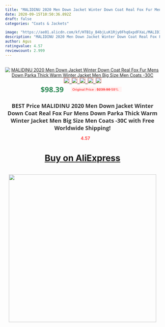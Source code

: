 ```yaml
---
title: "MALIDINU 2020 Men Down Jacket Winter Down Coat Real Fox Fur Mens Down Parka Thick Warm Winter Jacket Men Big Size Men Coats -30C"
date: 2020-09-15T10:50:36.892Z
draft: false
categories: "Coats & Jackets"

image: "https://ae01.alicdn.com/kf/HTB1y_B4bjLuK1Rjy0Fhq6xpdFXaL/MALIDINU-2020-Men-Down-Jacket-Winter-Down-Coat-Real-Fox-Fur-Mens-Down-Parka-Thick-Warm.jpg"
description: "MALIDINU 2020 Men Down Jacket Winter Down Coat Real Fox Fur Mens Down Parka Thick Warm Winter Jacket Men Big Size Men Coats -30C"
author: Agus
ratingvalue: 4.57
reviewcount: 2.999
---
```

<br>
<div style="text-align: center;">
<a href="https://s.click.aliexpress.com/e/_9z452H" target="_blank" rel="nofollow noopener noreferrer"><img alt="MALIDINU 2020 Men Down Jacket Winter Down Coat Real Fox Fur Mens Down Parka Thick Warm Winter Jacket Men Big Size Men Coats -30C" class="magnifier-image" src="https://ae01.alicdn.com/kf/HTB1y_B4bjLuK1Rjy0Fhq6xpdFXaL/MALIDINU-2020-Men-Down-Jacket-Winter-Down-Coat-Real-Fox-Fur-Mens-Down-Parka-Thick-Warm.jpg_640x640.jpg">
<br>
<img style="border:1px solid salmon" src="https://ae01.alicdn.com/kf/HTB1y_B4bjLuK1Rjy0Fhq6xpdFXaL/MALIDINU-2020-Men-Down-Jacket-Winter-Down-Coat-Real-Fox-Fur-Mens-Down-Parka-Thick-Warm.jpg_120x120.jpg">&nbsp;&nbsp;<img style="border:1px solid salmon" src="https://ae01.alicdn.com/kf/HTB1AJADbifrK1RjSspbq6A4pFXaz/MALIDINU-2020-Men-Down-Jacket-Winter-Down-Coat-Real-Fox-Fur-Mens-Down-Parka-Thick-Warm.jpg_120x120.jpg">&nbsp;&nbsp;<img style="border:1px solid salmon" src="https://ae01.alicdn.com/kf/HTB1IbsIbjzuK1Rjy0Fpq6yEpFXam/MALIDINU-2020-Men-Down-Jacket-Winter-Down-Coat-Real-Fox-Fur-Mens-Down-Parka-Thick-Warm.jpg_120x120.jpg">&nbsp;&nbsp;<img style="border:1px solid salmon" src="https://ae01.alicdn.com/kf/HTB1DksHbXzsK1Rjy1Xbq6xOaFXaH/MALIDINU-2020-Men-Down-Jacket-Winter-Down-Coat-Real-Fox-Fur-Mens-Down-Parka-Thick-Warm.jpg_120x120.jpg">&nbsp;&nbsp;<img style="border:1px solid salmon" src="https://ae01.alicdn.com/kf/HTB1MGZMbiDxK1Rjy1zcq6yGeXXaN/MALIDINU-2020-Men-Down-Jacket-Winter-Down-Coat-Real-Fox-Fur-Mens-Down-Parka-Thick-Warm.jpg_120x120.jpg"></a></div><br0>
<div style="text-align: center;"><span style="background-color: white; border: 0px; box-sizing: border-box; color: seagreen; display: inline-block; font-family: &quot;open sans&quot; , &quot;arial&quot; , &quot;helvetica&quot; , sans-serif , &quot;heiti&quot;; font-size: 24px; font-stretch: inherit; font-weight: 700; line-height: inherit; margin: 0px 10px 0px 0px; padding: 0px; vertical-align: middle;">$98.39 </span>
<span style="background: rgb(255 , 241 , 241); border-radius: 3px; border: 0px; box-sizing: border-box; color: #ff4747; display: inline-block; font-family: inherit; font-size: 12px; font-stretch: inherit; font-style: inherit; font-variant: inherit; font-weight: 600; line-height: inherit; margin: 0px; padding: 2px 5px; transform: scale(0.9); vertical-align: middle;">Original Price : <b style="text-decoration: line-through;">$239.98 </b> 59%&nbsp;&nbsp;</span></div>
<h1 style="color: #333333; display: inline-block; font-family: &quot;open sans&quot; , &quot;arial&quot; , &quot;helvetica&quot; , sans-serif , &quot;heiti&quot;; font-size: 18px; font-stretch: inherit; font-weight: 700; text-align: center;">BEST Price MALIDINU 2020 Men Down Jacket Winter Down Coat Real Fox Fur Mens Down Parka Thick Warm Winter Jacket Men Big Size Men Coats -30C with Free Worldwide Shipping!</h1>
<div style="color: #ff4747; text-align: center;">
<img src="https://4.bp.blogspot.com/-M0ZcTcb-5uY/XleCXlxnR4I/AAAAAAAAAEc/OrjgMkXV1oMQFaCRZj5HQwOCBcu3w1FegCPcBGAYYCw/s1600/star.png" style="height: 15px;">&nbsp;<b>4.57</b></div>
<div class="button_cont" align="center"><a class="buynow_a" href="https://s.click.aliexpress.com/e/_9z452H" target="_blank" rel="nofollow noopener noreferrer"><H1>Buy on AliExpress</H1></a></div><br>
<div class="separator" style="clear: both; text-align: center;">
<img src="https://lh3.googleusercontent.com/-pTy5HemUv9M/XlePHvY0dAI/AAAAAAAAAE4/0nX5iRUoIWY8eMW9Dpxeirr157OZliDIgCLcBGAsYHQ/s1600/badge.gif" width="480">
</div>

